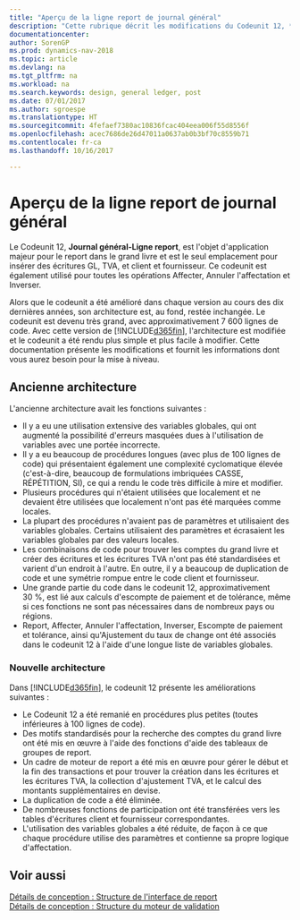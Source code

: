 ```yaml
---
title: "Aperçu de la ligne report de journal général"
description: "Cette rubrique décrit les modifications du Codeunit 12, **Journal général-Ligne report**, qui est l'objet d'application majeur pour le report dans le grand livre et le seul emplacement pour insérer des écritures GL, TVA, client et fournisseur."
documentationcenter: 
author: SorenGP
ms.prod: dynamics-nav-2018
ms.topic: article
ms.devlang: na
ms.tgt_pltfrm: na
ms.workload: na
ms.search.keywords: design, general ledger, post
ms.date: 07/01/2017
ms.author: sgroespe
ms.translationtype: HT
ms.sourcegitcommit: 4fefaef7380ac10836fcac404eea006f55d8556f
ms.openlocfilehash: acec7686de26d47011a0637ab0b3bf70c8559b71
ms.contentlocale: fr-ca
ms.lasthandoff: 10/16/2017

---
```

# <a name="general-journal-post-line-overview"></a>Aperçu de la ligne report de journal général
Le Codeunit 12, **Journal général-Ligne report**, est l'objet d'application majeur pour le report dans le grand livre et est le seul emplacement pour insérer des écritures GL, TVA, et client et fournisseur. Ce codeunit est également utilisé pour toutes les opérations Affecter, Annuler l'affectation et Inverser.  
  
Alors que le codeunit a été amélioré dans chaque version au cours des dix dernières années, son architecture est, au fond, restée inchangée. Le codeunit est devenu très grand, avec approximativement 7 600 lignes de code. Avec cette version de [!INCLUDE[d365fin](includes/d365fin_md.md)], l'architecture est modifiée et le codeunit a été rendu plus simple et plus facile à modifier. Cette documentation présente les modifications et fournit les informations dont vous aurez besoin pour la mise à niveau.  
  
## <a name="old-architecture"></a>Ancienne architecture  
L'ancienne architecture avait les fonctions suivantes :  
  
* Il y a eu une utilisation extensive des variables globales, qui ont augmenté la possibilité d'erreurs masquées dues à l'utilisation de variables avec une portée incorrecte.  
* Il y a eu beaucoup de procédures longues (avec plus de 100 lignes de code) qui présentaient également une complexité cyclomatique élevée (c'est-à-dire, beaucoup de formulations imbriquées CASSE, RÉPÉTITION, SI), ce qui a rendu le code très difficile à mire et modifier.  
* Plusieurs procédures qui n'étaient utilisées que localement et ne devaient être utilisées que localement n'ont pas été marquées comme locales.  
* La plupart des procédures n'avaient pas de paramètres et utilisaient des variables globales. Certains utilisaient des paramètres et écrasaient les variables globales par des valeurs locales.  
* Les combinaisons de code pour trouver les comptes du grand livre et créer des écritures et les écritures TVA n'ont pas été standardisées et varient d'un endroit à l'autre. En outre, il y a beaucoup de duplication de code et une symétrie rompue entre le code client et fournisseur.  
* Une grande partie du code dans le codeunit 12, approximativement 30 %, est lié aux calculs d'escompte de paiement et de tolérance, même si ces fonctions ne sont pas nécessaires dans de nombreux pays ou régions.  
* Report, Affecter, Annuler l'affectation, Inverser, Escompte de paiement et tolérance, ainsi qu'Ajustement du taux de change ont été associés dans le codeunit 12 à l'aide d'une longue liste de variables globales.  
  
### <a name="new-architecture"></a>Nouvelle architecture  
Dans [!INCLUDE[d365fin](includes/d365fin_md.md)], le codeunit 12 présente les améliorations suivantes :  
  
* Le Codeunit 12 a été remanié en procédures plus petites (toutes inférieures à 100 lignes de code).  
* Des motifs standardisés pour la recherche des comptes du grand livre ont été mis en œuvre à l'aide des fonctions d'aide des tableaux de groupes de report.  
* Un cadre de moteur de report a été mis en œuvre pour gérer le début et la fin des transactions et pour trouver la création dans les écritures et les écritures TVA, la collection d'ajustement TVA, et le calcul des montants supplémentaires en devise.  
* La duplication de code a été éliminée.  
* De nombreuses fonctions de participation ont été transférées vers les tables d'écritures client et fournisseur correspondantes.  
* L'utilisation des variables globales a été réduite, de façon à ce que chaque procédure utilise des paramètres et contienne sa propre logique d'affectation.  
  
## <a name="see-also"></a>Voir aussi  
[Détails de conception : Structure de l'interface de report](design-details-posting-interface-structure.md)   
[Détails de conception : Structure du moteur de validation](design-details-posting-engine-structure.md)

